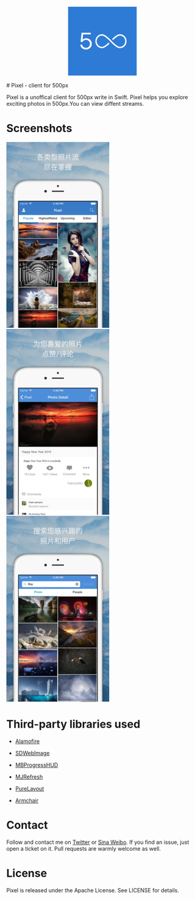 <p align="center">
<img src="./screenshots/appIcon.png" alt="screenshot" title="screenshot" width="180"  />
</p>
# Pixel - client for 500px

Pixel is a unoffical client for 500px write in Swift. Pixel helps you explore exciting photos in 500px.You can view diffent streams.

# Screenshots
<img src="./screenshots/01.jpg" alt="screenshot" title="screenshot" width="270" height="486" />
<img src="screenshots/02.jpg" alt="screenshot" title="screenshot" width="270" height="486" /> 
<img src="screenshots/03.jpg" alt="screenshot" title="screenshot" width="270" height="486" /> 

# Third-party libraries used

+ [Alamofire](https://github.com/Alamofire/Alamofire)

+ [SDWebImage](https://github.com/rs/SDWebImage)

+ [MBProgressHUD](https://github.com/jdg/MBProgressHUD)

+ [MJRefresh](https://github.com/CoderMJLee/MJRefresh)

+ [PureLayout](https://github.com/PureLayout/PureLayout)

+ [Armchair](https://github.com/UrbanApps/Armchair)



# Contact 
Follow and contact me on [Twitter](https://twitter.com/debitosou) or [Sina Weibo](http://www.weibo.com/isongfei). If you find an issue, just open a ticket on it. Pull requests are warmly welcome as well.

# License

Pixel is released under the Apache License. See LICENSE for details.


